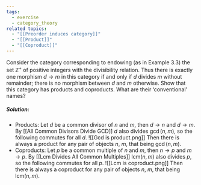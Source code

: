 ```yaml
---
tags:
  - exercise
  - category_theory
related topics:
  - "[[Preorder induces category]]"
  - "[[Product]]"
  - "[[Coproduct]]"
---
```

Consider the category corresponding to endowing (as in Example 3.3) the set $\mathbb{Z}^+$ of positive integers with the divisibility relation. Thus there is exactly one morphism $d \to m$ in this category if and only if $d$ divides $m$ without remainder; there is no morphism between $d$ and $m$ otherwise. Show that this category has products and coproducts. What are their ‘conventional’ names?
##### Solution:
- Products:
	Let $d$ be a common divisor of $n$ and $m$, then $d\to n$ and $d\to m$. By [[All Common Divisors Divide GCD]] $d$ also divides $\gcd(n,m)$, so the following commutes for all $d$.
	![[Gcd is product.png]]
	Then there is always a product for any pair of objects $n$, $m$, that being $\gcd(n,m)$.
- Coproducts:
	Let $p$ be a common multiple of $n$ and $m$, then $n\to p$ and $m\to p$. By [[Lcm Divides All Common Multiples]] $\text{lcm}(n,m)$ also divides $p$, so the following commutes for all $p$.
	![[Lcm is coproduct.png]]
	Then there is always a coproduct for any pair of objects $n$, $m$, that being $\text{lcm}(n,m)$.